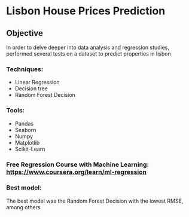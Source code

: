 # Lisbon House Prices Prediction

## Objective

In order to delve deeper into data analysis and regression studies,
performed several tests on a dataset to predict properties in lisbon

### Techniques:
- Linear Regression
- Decision tree
- Random Forest Decision

### Tools:
- Pandas
- Seaborn
- Numpy
- Matplotlib
- Scikit-Learn

### Free Regression Course with Machine Learning: https://www.coursera.org/learn/ml-regression

### Best model:
The best model was the Random Forest Decision with the lowest RMSE, among others
